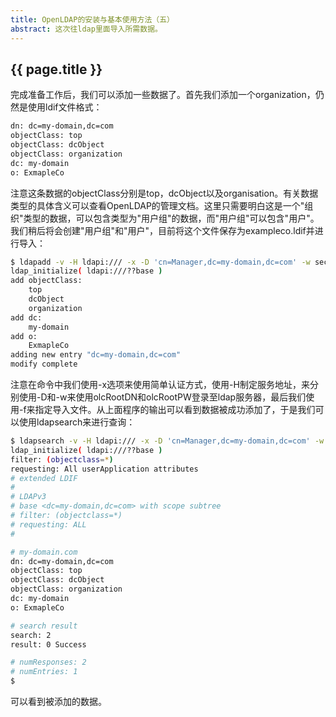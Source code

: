 ```yaml
---
title: OpenLDAP的安装与基本使用方法（五）
abstract: 这次往ldap里面导入所需数据。
---
```


## {{ page.title }}

完成准备工作后，我们可以添加一些数据了。首先我们添加一个organization，仍然是使用ldif文件格式：

```txt
dn: dc=my-domain,dc=com
objectClass: top
objectClass: dcObject
objectClass: organization
dc: my-domain
o: ExmapleCo
```

注意这条数据的objectClass分别是top，dcObject以及organisation。有关数据类型的具体含义可以查看OpenLDAP的管理文档。这里只需要明白这是一个"组织"类型的数据，可以包含类型为"用户组"的数据，而"用户组"可以包含"用户"。我们稍后将会创建"用户组"和"用户"，目前将这个文件保存为exampleco.ldif并进行导入：

```bash
$ ldapadd -v -H ldapi:/// -x -D 'cn=Manager,dc=my-domain,dc=com' -w secret -f example.ldif
ldap_initialize( ldapi:///??base )
add objectClass:
	top
	dcObject
	organization
add dc:
	my-domain
add o:
	ExmapleCo
adding new entry "dc=my-domain,dc=com"
modify complete
```

注意在命令中我们使用-x选项来使用简单认证方式，使用-H制定服务地址，来分别使用-D和-w来使用olcRootDN和olcRootPW登录至ldap服务器，最后我们使用-f来指定导入文件。从上面程序的输出可以看到数据被成功添加了，于是我们可以使用ldapsearch来进行查询：

```bash
$ ldapsearch -v -H ldapi:/// -x -D 'cn=Manager,dc=my-domain,dc=com' -w secret -b 'dc=my-domain,dc=com'
ldap_initialize( ldapi:///??base )
filter: (objectclass=*)
requesting: All userApplication attributes
# extended LDIF
#
# LDAPv3
# base <dc=my-domain,dc=com> with scope subtree
# filter: (objectclass=*)
# requesting: ALL
#

# my-domain.com
dn: dc=my-domain,dc=com
objectClass: top
objectClass: dcObject
objectClass: organization
dc: my-domain
o: ExmapleCo

# search result
search: 2
result: 0 Success

# numResponses: 2
# numEntries: 1
$
```

可以看到被添加的数据。

